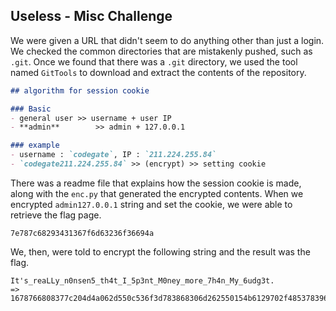 ## Useless - Misc Challenge

We were given a URL that didn't seem to do anything other than just a login. We checked the common directories that are mistakenly pushed, such as `.git`. Once we found that there was a `.git` directory, we used the tool named `GitTools` to download and extract the contents of the repository.

```markdown
## algorithm for session cookie  

### Basic
- general user >> username + user IP  
- **admin**        >> admin + 127.0.0.1

### example
- username : `codegate`, IP : `211.224.255.84`
- `codegate211.224.255.84` >> (encrypt) >> setting cookie
```

There was a readme file that explains how the session cookie is made, along with the `enc.py` that generated the encrypted contents. When we encrypted `admin127.0.0.1` string and set the cookie, we were able to retrieve the flag page.

```
7e787c68293431367f6d63236f36694a
```

We, then, were told to encrypt the following string and the result was the flag.

```
It's_reaLLy_n0nsen5_th4t_I_5p3nt_M0ney_more_7h4n_My_6udg3t.
=> 1678766808377c204d4a062d550c536f3d783868306d262550154b6129702f485378396821494c52171e695d4f16493c79783f681f4e1c411b045e0b227b2443
```

